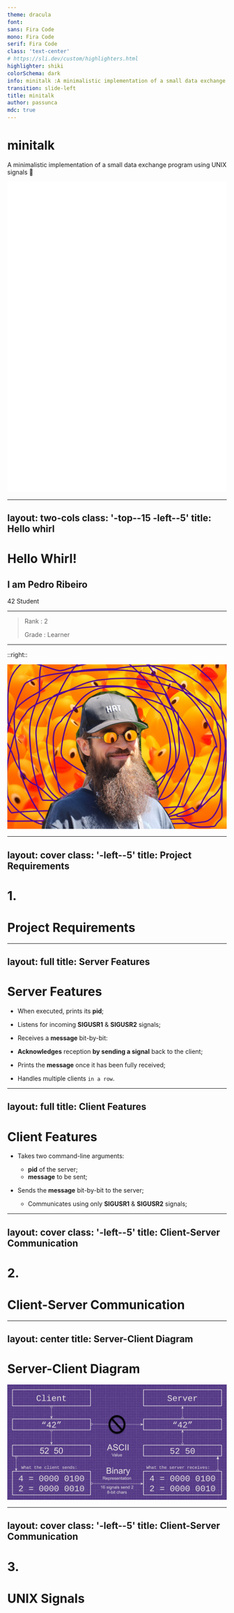 ```yaml
---
theme: dracula
font:
sans: Fira Code
mono: Fira Code
serif: Fira Code
class: 'text-center'
# https://sli.dev/custom/highlighters.html
highlighter: shiki
colorSchema: dark
info: minitalk :A minimalistic implementation of a small data exchange program using UNIX signals. 
transition: slide-left
title: minitalk
author: passunca
mdc: true
---
```


# minitalk

A minimalistic implementation of a small data exchange program using UNIX signals 

<div class="pt-12">
  <span @click="$slidev.nav.next"
		class="px-2 py-1 rounded cursor-pointer" 
		hover="bg-white bg-opacity-10"
  >
    <carbon:arrow-right class="inline"/>
  </span>
</div>

<img
  class="absolute -bottom-20 -right-1 w-50 opacity-80"
  src="/img/42porto.svg"
  alt="42 logo"
/>

<!--
The last comment block of each slide will be treated as slide notes. It will be visible and editable in Presenter Mode along with the slide. [Read more in the docs](https://sli.dev/guide/syntax.html#notes)
-->

---
layout: two-cols
class: '-top--15 -left--5'
title: Hello whirl
---

# Hello Whirl!
## I am Pedro Ribeiro

42 Student
___

> Rank : 2
>
> Grade : Learner
___

::right::

<img
  class="w-100 opacity-80 -bottom--60 border-3"
  border="rounded"
  src="/img/PZ_DBG.JPG"
  alt="Pedro Ribeiro Photo"
/>

<!--
Introduce yourself!
-->

---
layout: cover
class: '-left--5'
title: Project Requirements
---

# 1. 
# Project Requirements

<!--
Here come them Reqs!
-->

---
layout: full
title: Server Features
---

# Server Features

* When executed, prints its **pid**;

* Listens for incoming **SIGUSR1** & **SIGUSR2** signals;

* Receives a **message** bit-by-bit:

* **Acknowledges** reception **by sending a signal** back to the client;

* Prints the **message** once it has been fully received;

* Handles multiple clients `in a row`.

<!--
Let's chat about Server side Features!
-->

---
layout: full
title: Client Features
---

# Client Features

* Takes two command-line arguments:
	* **pid** of the server;
	* **message** to be sent;

* Sends the **message** bit-by-bit to the server;
	* Communicates using only **SIGUSR1** & **SIGUSR2** signals;

<!--
Let's chat about client side Features!
-->

---
layout: cover
class: '-left--5'
title: Client-Server Communication
---

# 2. 
# Client-Server Communication

<!--
How does Client-Server Communication work?
-->

---
layout: center
title: Server-Client Diagram
---

# Server-Client Diagram

<img
	class="w-200"
	border="rounded-lg"
	src="/img/server-client-diagram.png"
	alt="Server-Client Diagram"
/>

<!--
Here's a Server-Client Diagram!
-->

---
layout: cover
class: '-left--5'
title: Client-Server Communication
---

# 3. 
# UNIX Signals

<!--
Them UNIX Sigals man!
-->

